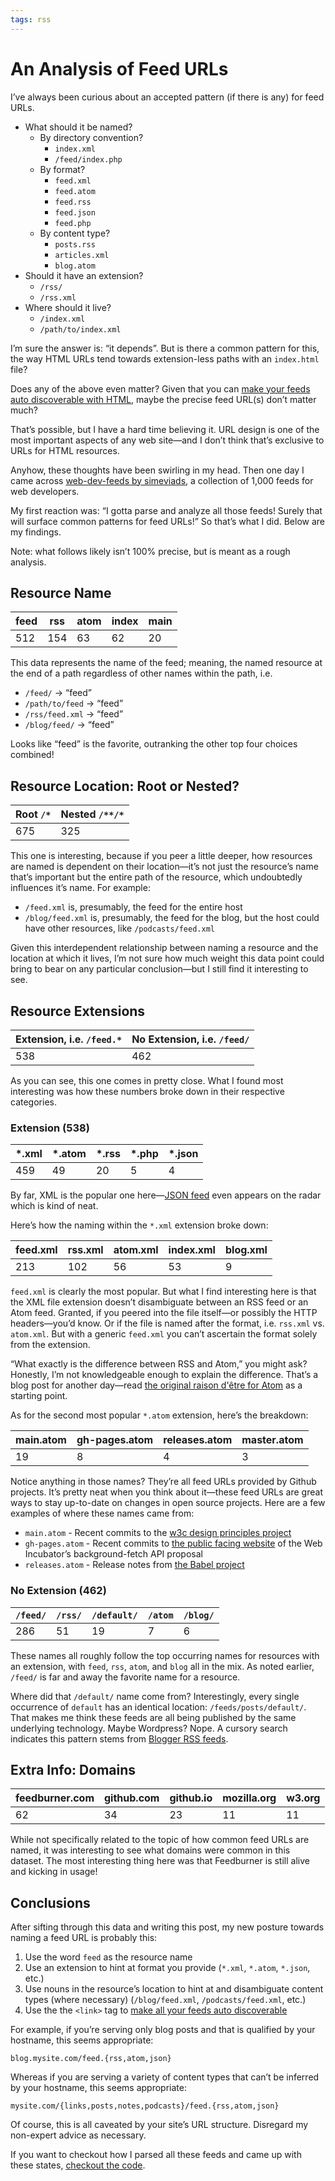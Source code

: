 ```yaml
---
tags: rss
---
```


# An Analysis of Feed URLs

I’ve always been curious about an accepted pattern (if there is any) for feed URLs.

- What should it be named?
    - By directory convention?
        - `index.xml`
        - `/feed/index.php`
    - By format?
        - `feed.xml`
        - `feed.atom`
        - `feed.rss`
        - `feed.json`
        - `feed.php`
    - By content type?
        - `posts.rss`
        - `articles.xml`
        - `blog.atom`
- Should it have an extension?
    - `/rss/`
    - `/rss.xml`
- Where should it live?
    - `/index.xml`
    - `/path/to/index.xml`

I’m sure the answer is: “it depends”. But is there a common pattern for this, the way HTML URLs tend towards extension-less paths with an `index.html` file?

Does any of the above even matter? Given that you can [make your feeds auto discoverable with HTML](https://blog.jim-nielsen.com/2021/automatically-discoverable-rss-feeds/), maybe the precise feed URL(s) don’t matter much?

That’s possible, but I have a hard time believing it. URL design is one of the most important aspects of any web site—and I don’t think that’s exclusive to URLs for HTML resources.

Anyhow, these thoughts have been swirling in my head. Then one day I came across [web-dev-feeds by simeviads](https://github.com/simevidas/web-dev-feeds), a collection of 1,000 feeds for web developers.

My first reaction was: “I gotta parse and analyze all those feeds! Surely that will surface common patterns for feed URLs!” So that’s what I did. Below are my findings.

Note: what follows likely isn’t 100% precise, but is meant as a rough analysis.

## Resource Name

| feed | rss | atom | index | main |
| ---- | --- | ---- | ----- | ---- |
| 512  | 154 | 63   | 62    | 20   |

This data represents the name of the feed; meaning, the named resource at the end of a path regardless of other names within the path, i.e.

- `/feed/` -> “feed”
- `/path/to/feed` -> “feed”
- `/rss/feed.xml` -> “feed”
- `/blog/feed/` -> “feed”

Looks like “feed” is the favorite, outranking the other top four choices combined!

## Resource Location: Root or Nested?

| Root `/*`  | Nested `/**/*` |
| ---------- | -------------- |
| 675        | 325            | 

This one is interesting, because if you peer a little deeper, how resources are named is dependent on their location—it’s not just the resource’s name that’s important but the entire path of the resource, which undoubtedly influences it’s name. For example:

- `/feed.xml` is, presumably, the feed for the entire host
- `/blog/feed.xml` is, presumably, the feed for the blog, but the host could have other resources, like `/podcasts/feed.xml`

Given this interdependent relationship between naming a resource and the location at which it lives, I’m not sure how much weight this data point could bring to bear on any particular conclusion—but I still find it interesting to see.

## Resource Extensions

| Extension, i.e. `/feed.*` | No Extension, i.e. `/feed/` |
| ------------------------- | --------------------------- |
| 538                       | 462                         |

As you can see, this one comes in pretty close. What I found most interesting was how these numbers broke down in their respective categories.

### Extension (538)

| *.xml | *.atom | *.rss | *.php | *.json |
| ----- | ------ | ----- | ----- | ------ |
| 459   | 49     | 20    | 5     | 4      |

By far, XML is the popular one here—[JSON feed](https://www.jsonfeed.org) even appears on the radar which is kind of neat. 

Here’s how the naming within the `*.xml` extension broke down:

| feed.xml | rss.xml | atom.xml | index.xml | blog.xml |
| -------- | ------- | -------- | --------- | -------- |
| 213      | 102     | 56       | 53        | 9        |

`feed.xml` is clearly the most popular. But what I find interesting here is that the XML file extension doesn’t disambiguate between an RSS feed or an Atom feed. Granted, if you peered into the file itself—or possibly the HTTP headers—you’d know. Or if the file is named after the format, i.e. `rss.xml` vs. `atom.xml`. But with a generic `feed.xml` you can’t ascertain the format solely from the extension. 

“What exactly is the difference between RSS and Atom,” you might ask? Honestly, I’m not knowledgeable enough to explain the difference. That’s a blog post for another day—read [the original raison d'être for Atom](http://www.intertwingly.net/wiki/pie/Rss20AndAtom10Compared) as a starting point.

As for the second most popular `*.atom` extension, here’s the breakdown:

| main.atom | gh-pages.atom | releases.atom | master.atom |
| --------- | ------------- | ------------- | ----------- |
| 19        | 8             | 4             | 3           |

Notice anything in those names? They’re all feed URLs provided by Github projects. It’s pretty neat when you think about it—these feed URLs are great ways to stay up-to-date on changes in open source projects. Here are a few examples of where these names came from:

- `main.atom` - Recent commits to the [w3c design principles project](https://github.com/w3ctag/design-principles/)
- `gh-pages.atom` - Recent commits to [the public facing website](https://wicg.github.io/background-fetch/) of the Web Incubator’s background-fetch API proposal
- `releases.atom` - Release notes from [the Babel project](https://github.com/babel/babel/)

### No Extension (462)

| `/feed/` | `/rss/` | `/default/` | `/atom` | `/blog/` |
| -------- | ------- | ----------- | ------- | -------- |
| 286      | 51      | 19          | 7       | 6        |

These names all roughly follow the top occurring names for resources with an extension, with `feed`, `rss`, `atom`, and `blog` all in the mix. As noted earlier, `/feed/` is far and away the favorite name for a resource.

Where did that `/default/` name come from? Interestingly, every single occurrence of `default` has an identical location: `/feeds/posts/default/`. That makes me think these feeds are all being published by the same underlying technology. Maybe  Wordpress? Nope. A cursory search indicates this pattern stems from [Blogger RSS feeds](https://feed.mikle.com/support/google-blogger-rss/).

## Extra Info: Domains

| feedburner.com | github.com | github.io | mozilla.org | w3.org |
| -------------- | ---------- | --------- | ------------ | ---- |
| 62             | 34         | 23        | 11           | 11   |

While not specifically related to the topic of how common feed URLs are named, it was interesting to see what domains were common in this dataset. The most interesting thing here was that Feedburner is still alive and kicking in usage!

## Conclusions

After sifting through this data and writing this post, my new posture towards naming a feed URL is probably this:

1. Use the word `feed` as the resource name 
2. Use an extension to hint at format you provide (`*.xml`, `*.atom`, `*.json`, etc.)
3. Use nouns in the resource’s location to hint at and disambiguate content types (where necessary) (`/blog/feed.xml`, `/podcasts/feed.xml`, etc.)
4. Use the the `<link>` tag to [make all your feeds auto discoverable](https://blog.jim-nielsen.com/2021/automatically-discoverable-rss-feeds/)

For example, if you’re serving only blog posts and that is qualified by your hostname, this seems appropriate:

`blog.mysite.com/feed.{rss,atom,json}`

Whereas if you are serving a variety of content types that can’t be inferred by your hostname, this seems appropriate:

`mysite.com/{links,posts,notes,podcasts}/feed.{rss,atom,json}`

Of course, this is all caveated by your site’s URL structure. Disregard my non-expert advice as necessary.

If you want to checkout how I parsed all these feeds and came up with these states, [checkout the code](https://gist.github.com/jimniels/073beba189ff69ca1b9ef93dc4228a26).